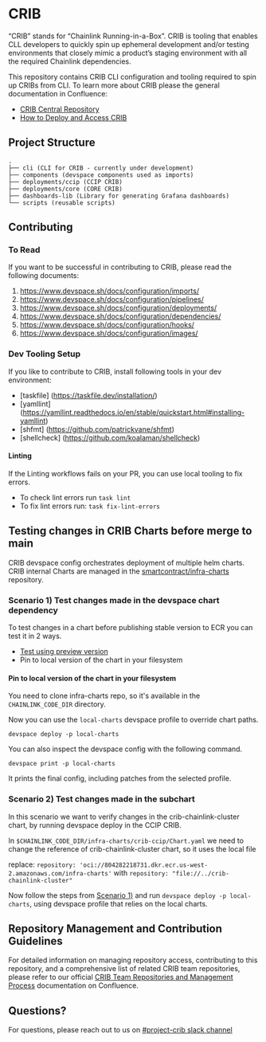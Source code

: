 # CRIB
“CRIB” stands for “Chainlink Running-in-a-Box”. CRIB is tooling that enables CLL developers to quickly spin up ephemeral development and/or testing environments that closely mimic a product’s staging environment with all the required Chainlink dependencies.

This repository contains CRIB CLI configuration and tooling required to spin up CRIBs from CLI.
To learn more about CRIB please the general documentation in Confluence:
- [CRIB Central Repository](https://smartcontract-it.atlassian.net/wiki/spaces/CRIB/pages/597099084/CRIB+Central+Repository)
- [How to Deploy and Access CRIB](https://smartcontract-it.atlassian.net/wiki/spaces/CRIB/pages/678461474/How+to+Deploy+Access+CRIB)


## Project Structure
```
.
├── cli (CLI for CRIB - currently under development)
├── components (devspace components used as imports)
├── deployments/ccip (CCIP CRIB)
├── deployments/core (CORE CRIB)
├── dashboards-lib (Library for generating Grafana dashboards)
└── scripts (reusable scripts)
```

## Contributing

### To Read
If you want to be successful in contributing to CRIB, please read the following documents:
1. https://www.devspace.sh/docs/configuration/imports/
2. https://www.devspace.sh/docs/configuration/pipelines/
3. https://www.devspace.sh/docs/configuration/deployments/
4. https://www.devspace.sh/docs/configuration/dependencies/
5. https://www.devspace.sh/docs/configuration/hooks/
6. https://www.devspace.sh/docs/configuration/images/

### Dev Tooling Setup
If you like to contribute to CRIB, install following tools in your dev environment:

* [taskfile] (https://taskfile.dev/installation/)
* [yamllint] (https://yamllint.readthedocs.io/en/stable/quickstart.html#installing-yamllint)
* [shfmt] (https://github.com/patrickvane/shfmt)
* [shellcheck] (https://github.com/koalaman/shellcheck)

#### Linting
If the Linting workflows fails on your PR, you can use local tooling to fix errors. 
* To check lint errors run `task lint`
* To fix lint errors run: `task fix-lint-errors` 

## Testing changes in CRIB Charts before merge to main
CRIB devspace config orchestrates deployment of multiple helm charts. CRIB internal Charts are managed in the [smartcontract/infra-charts](https://github.com/smartcontractkit/infra-charts) repository.

### Scenario 1) Test changes made in the devspace chart dependency
To test changes in a chart before publishing stable version to ECR you can test it in 2 ways.

* [Test using preview version](https://github.com/smartcontractkit/infra-charts?tab=readme-ov-file#testing-a-chart-before-merging-it-to-main)
* Pin to local version of the chart in your filesystem

#### Pin to local version of the chart in your filesystem
You need to clone infra-charts repo, so it's available in the `CHAINLINK_CODE_DIR` directory.

Now you can use the `local-charts` devspace profile to override chart paths.

`devspace deploy -p local-charts`

You can also inspect the devspace config with the following command.

`devspace print -p local-charts`

It prints the final config, including patches from the selected profile.

### Scenario 2) Test changes made in the subchart
In this scenario we want to verify changes in the crib-chainlink-cluster chart, by running devspace deploy in the CCIP CRIB.

In `$CHAINLINK_CODE_DIR/infra-charts/crib-ccip/Chart.yaml` we need to change the reference of crib-chainlink-cluster chart, so it uses the local file

replace: `repository: 'oci://804282218731.dkr.ecr.us-west-2.amazonaws.com/infra-charts'`
with `repository: "file://../crib-chainlink-cluster"`

Now follow the steps from [Scenario 1)](#pin-to-local-version-of-the-chart-in-your-filesystem) and run `devspace deploy -p local-charts`, using devspace profile that relies on the local charts.

## Repository Management and Contribution Guidelines

For detailed information on managing repository access, contributing to this repository, and a comprehensive list of related CRIB team repositories, please refer to our official [CRIB Team Repositories and Management Process](https://smartcontract-it.atlassian.net/wiki/spaces/CRIB/pages/837189704/CRIB+Team+Repositories+and+Management+Process) documentation on Confluence.

## Questions?
For questions, please reach out to us on [#project-crib slack channel](https://chainlink.enterprise.slack.com/archives/C0637K4BBC2) 
